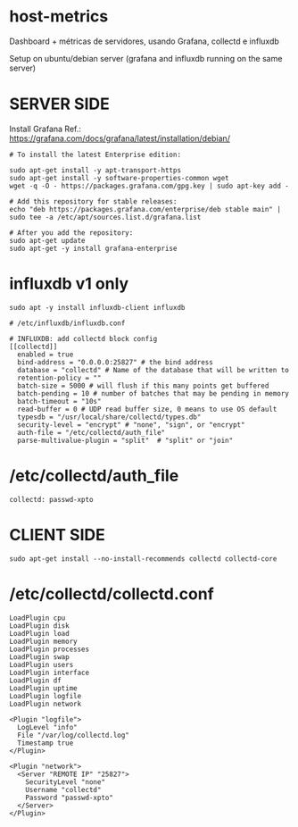 # host-metrics
Dashboard + métricas de servidores, usando Grafana, collectd e influxdb

Setup on ubuntu/debian server (grafana and influxdb running on the same server)

# SERVER SIDE
Install Grafana
Ref.: https://grafana.com/docs/grafana/latest/installation/debian/

```
# To install the latest Enterprise edition:

sudo apt-get install -y apt-transport-https
sudo apt-get install -y software-properties-common wget
wget -q -O - https://packages.grafana.com/gpg.key | sudo apt-key add -

# Add this repository for stable releases:
echo "deb https://packages.grafana.com/enterprise/deb stable main" | sudo tee -a /etc/apt/sources.list.d/grafana.list

# After you add the repository:
sudo apt-get update
sudo apt-get -y install grafana-enterprise
```

# influxdb v1 only
```
sudo apt -y install influxdb-client influxdb
```

```
# /etc/influxdb/influxdb.conf

# INFLUXDB: add collectd block config
[[collectd]]
  enabled = true
  bind-address = "0.0.0.0:25827" # the bind address
  database = "collectd" # Name of the database that will be written to
  retention-policy = ""
  batch-size = 5000 # will flush if this many points get buffered
  batch-pending = 10 # number of batches that may be pending in memory
  batch-timeout = "10s"
  read-buffer = 0 # UDP read buffer size, 0 means to use OS default
  typesdb = "/usr/local/share/collectd/types.db"
  security-level = "encrypt" # "none", "sign", or "encrypt"
  auth-file = "/etc/collectd/auth_file"
  parse-multivalue-plugin = "split"  # "split" or "join"
```

# /etc/collectd/auth_file
```
collectd: passwd-xpto
```

# CLIENT SIDE
```
sudo apt-get install --no-install-recommends collectd collectd-core
```

# /etc/collectd/collectd.conf
```
LoadPlugin cpu
LoadPlugin disk
LoadPlugin load
LoadPlugin memory
LoadPlugin processes
LoadPlugin swap
LoadPlugin users
LoadPlugin interface
LoadPlugin df
LoadPlugin uptime
LoadPlugin logfile
LoadPlugin network

<Plugin "logfile">
  LogLevel "info"
  File "/var/log/collectd.log"
  Timestamp true
</Plugin>

<Plugin "network">
  <Server "REMOTE IP" "25827">
    SecurityLevel "none"
    Username "collectd"
    Password "passwd-xpto"
  </Server>
</Plugin>
```
